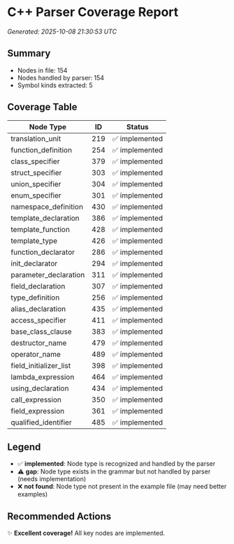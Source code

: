 # C++ Parser Coverage Report

*Generated: 2025-10-08 21:30:53 UTC*

## Summary
- Nodes in file: 154
- Nodes handled by parser: 154
- Symbol kinds extracted: 5

## Coverage Table

| Node Type | ID | Status |
|-----------|-----|--------|
| translation_unit | 219 | ✅ implemented |
| function_definition | 254 | ✅ implemented |
| class_specifier | 379 | ✅ implemented |
| struct_specifier | 303 | ✅ implemented |
| union_specifier | 304 | ✅ implemented |
| enum_specifier | 301 | ✅ implemented |
| namespace_definition | 430 | ✅ implemented |
| template_declaration | 386 | ✅ implemented |
| template_function | 428 | ✅ implemented |
| template_type | 426 | ✅ implemented |
| function_declarator | 286 | ✅ implemented |
| init_declarator | 294 | ✅ implemented |
| parameter_declaration | 311 | ✅ implemented |
| field_declaration | 307 | ✅ implemented |
| type_definition | 256 | ✅ implemented |
| alias_declaration | 435 | ✅ implemented |
| access_specifier | 411 | ✅ implemented |
| base_class_clause | 383 | ✅ implemented |
| destructor_name | 479 | ✅ implemented |
| operator_name | 489 | ✅ implemented |
| field_initializer_list | 398 | ✅ implemented |
| lambda_expression | 464 | ✅ implemented |
| using_declaration | 434 | ✅ implemented |
| call_expression | 350 | ✅ implemented |
| field_expression | 361 | ✅ implemented |
| qualified_identifier | 485 | ✅ implemented |

## Legend

- ✅ **implemented**: Node type is recognized and handled by the parser
- ⚠️ **gap**: Node type exists in the grammar but not handled by parser (needs implementation)
- ❌ **not found**: Node type not present in the example file (may need better examples)

## Recommended Actions

✨ **Excellent coverage!** All key nodes are implemented.
